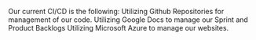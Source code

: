 Our current CI/CD is the following:
Utilizing Github Repositories for management of our code. 
Utilizing Google Docs to manage our Sprint and Product Backlogs
Utilizing Microsoft Azure to manage our websites.
